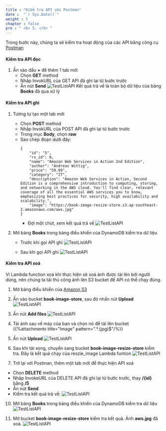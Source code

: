 ```yaml
---
title : "Kiểm tra API với Postman"
date :  "`r Sys.Date()`" 
weight : 5
chapter : false
pre : " <b> 5. </b> "
---
```

Trong bước này, chúng ta sẽ kiểm tra hoạt động của các API bằng công cụ [Postman](https://www.postman.com/downloads/)
#### Kiểm tra API đọc
1. Ấn vào dấu **+** để thêm 1 tab mới
    - Chọn **GET** method
    - Nhập InvokURL của GET API đã ghi lại từ bước trước
    - Ấn nút **Send**
![TestListAPI](/images/1/68.png?width=90pc)
Kết quả trả về là toàn bộ dữ liệu của bảng **Books** đã qua xử lý


#### Kiểm tra API ghi
1. Tương tự tạo một tab mới
    - Chọn **POST** method
    - Nhập InvokURL của POST API đã ghi lại từ bước trước
    - Trong mục **Body**, chọn **raw**
    - Sao chép đoạn dưới đây:
        ```
        {
            "id": "5",
            "rv_id": 0,
            "name": "Amazon Web Services in Action 2nd Edition",
            "author": "Andreas Wittig",
            "price": "59.99",
            "category": "IT",
            "description": "Amazon Web Services in Action, Second Edition is a comprehensive introduction to computing, storing, and networking in the AWS cloud. You'll find clear, relevant coverage of all the essential AWS services you to know, emphasizing best practices for security, high availability and scalability.",
            "image": "https://book-image-resize-store.s3.ap-southeast-2.amazonaws.com/aws.jpg"
        }
        ```
        - Đợi một chút, xem kết quả trả về
            ![TestListAPI](/images/1/69.png?width=90pc)

4. Mở bảng **Books** trong bảng điều khiển của DynamoDB kiểm tra dữ liệu
    - Trước khi gọi API ghi
![TestListAPI](/images/1/70.png?width=90pc)

    - Sau khi gọi API ghi
![TestListAPI](/images/1/71.png?width=90pc)

#### Kiểm tra API xoá
Vì Lambda function xoá khi thực hiện sẽ xoá ảnh được tải lên bởi người dùng, nên chúng ta tải thủ công ảnh lên S3 bucket để API có thể chạy đúng.
1. Mở bảng điều khiển của [Amazon S3](https://s3.console.aws.amazon.com/s3/buckets?region=ap-southeast-2&region=ap-southeast-2)
2. Ấn vào bucket **book-image-store**, sau đó nhấn nút **Upload**
![TestListAPI](/images/1/72.png?width=90pc) 
4. Ấn nút **Add files**
![TestListAPI](/images/1/73.png?width=90pc)

5. Tải ảnh sau về máy của bạn và chọn nó để tải lên bucket
    {{%attachments title="Image" pattern=".*\.(jpg)$"/%}}
6. Ấn nút **Upload**
![TestListAPI](/images/1/74.png?width=90pc)

7. Sau khi tải xong, chuyển sang bucket **book-image-resize-store** kiểm tra. Đây là kết quả chạy của reszie_image Lambda funtion
![TestListAPI](/images/1/75.png?width=90pc)

8. Trở lại với Postman, thêm một tab mới để thực hiện API xoá
- Chọn **DELETE** method
- Nhập InvokeURL của DELETE API đã ghi lại từ bước trước, thay **/{id}** bằng **/5**
- Ấn nút **Send**
- Kiểm tra kết quả trả về:
![TestListAPI](/images/1/76.png?width=90pc)

10. Mở bảng **Books** trong bảng điều khiển của DynamoDB kiểm tra dữ liệu
![TestListAPI](/images/1/77.png?width=90pc)

11. Mở bucket **book-image-resize-store** kiểm tra kết quả. Ảnh **aws.jpg** đã xoá.
![TestListAPI](/images/1/78.png?width=90pc)



